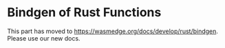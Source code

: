 # Bindgen of Rust Functions

This part has moved to <https://wasmedge.org/docs/develop/rust/bindgen>. Please use our new docs.

